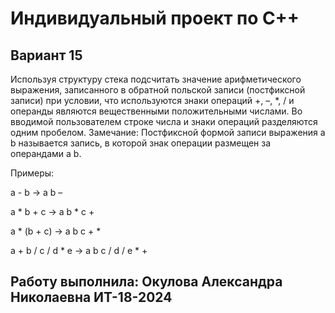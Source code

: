 # Индивидуальный проект по C++
## Вариант 15
Используя структуру стека подсчитать значение арифметического выражения, записанного в обратной польской записи (постфиксной записи) при условии, что используются знаки операций +, –, *, / и операнды являются вещественными положительными числами. Во вводимой пользователем строке числа и знаки операций разделяются одним пробелом. Замечание: Постфиксной формой записи выражения a b называется запись, в которой знак операции размещен за операндами a b. 

 

Примеры:  

a - b → a b –  

a * b + c → a b * c + 

a * (b + c) → a b c + *  

a + b / c / d * e → a b c / d / e * + 

## Работу выполнила: Окулова Александра Николаевна ИТ-18-2024
